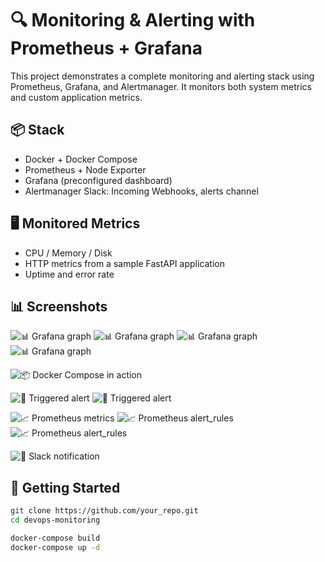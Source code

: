 # 🔍 Monitoring & Alerting with Prometheus + Grafana

This project demonstrates a complete monitoring and alerting stack using Prometheus, Grafana, and Alertmanager. It monitors both system metrics and custom application metrics.

## 📦 Stack
- Docker + Docker Compose
- Prometheus + Node Exporter
- Grafana (preconfigured dashboard)
- Alertmanager Slack: Incoming Webhooks, alerts channel

## 🖥️ Monitored Metrics
- CPU / Memory / Disk
- HTTP metrics from a sample FastAPI application
- Uptime and error rate

## 📊 Screenshots

![📊 Grafana graph](./assets/grafana-Dashboard-test.png)
![📊 Grafana graph](./assets/grafana-Prometheus_2_0_Stats.png)
![📊 Grafana graph](./assets/grafana-Prometheus.png)
![📊 Grafana graph](./assets/grafana-Prometheus_Stats.png)

![📦 Docker Compose in action](./assets/docker-containers.png)

![🚨 Triggered alert](./assets/alertmanager-HighNetworkTraffic.png)
![🚨 Triggered alert](./assets/alertmanager-NodeExporterDown.png)

![📈 Prometheus metrics](./assets/prometheus-metrics.png)
![📈 Prometheus alert_rules](./assets/prometheus-alert_rules_network.png)
![📈 Prometheus alert_rules](./assets/prometheus-alert_rules.png)

![🔔 Slack notification](./assets/slack-alert.png)


## 🚀 Getting Started
```bash
git clone https://github.com/your_repo.git
cd devops-monitoring

docker-compose build
docker-compose up -d